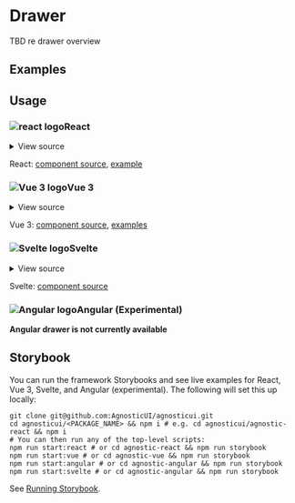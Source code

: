 # Drawer

TBD re drawer overview

<div class="mbs24"></div>

## Examples

<div class="mbe24"></div>

<DrawerExamples />

<script setup>
import DrawerExamples from '../../components/DrawerExamples.vue'
import { Alert } from "agnostic-vue";
</script>

<div class="mbe32"></div>

## Usage

<div class="flex">
  <h3 id="react" tabindex="-1">
    <img src="/images/React-icon.svg" alt="react logo">React
  </h3>
</div>

<details class="disclose disclose-bordered">
<summary class="disclose-title">View source</summary>

```jsx
import { useRef } from 'react';
import "agnostic-react/dist/common.min.css";
import "agnostic-react/dist/esm/index.css";
import { Button, Drawer } from "agnostic-react";

const props = ['drawer1', 'drawer2', 'drawer3', 'drawer4'].map((item) => {
  return {
    id: `test-${item}`,
    title: `Test ${item}`,
    classNames: {
      // Note we don't have to pass in ALL classNames props and those
      // not included will fallback to react-a11y-dialog's defaults
      // See https://github.com/KittyGiraudel/react-a11y-dialog#api
      title: 'h3 mbe18 h4 mbe18 flex justify-center',
    }
  }
})
const drawer1PropsDefault = props[1];
const drawer2PropsDefault = props[2];
const drawer3PropsDefault = props[3];
const drawer4PropsDefault = props[4];

export const YourComponent = () => {
  // Handles to low-level drawer instances. Allows calling `show` & `hide`
  const drawer1Ref = useRef();
  const drawer2Ref = useRef();
  const drawer3Ref = useRef();
  const drawer4Ref = useRef();

  return {
    <>
      <Button onClick={() => drawer1Ref.current.show()} type="button" mode="primary" isBordered isRounded isBlock>Open Drawer Top</Button>
      <Drawer
        {...drawer1PropsDefault}
        drawerRef={drawerInstance => (drawer1Ref.current = drawerInstance)}
        placement="top"
      >
        <p className="mbs16 mbe16">
          default slot
        </p>
      </Drawer>
      <div className="mbs16 mbe24" />
      <Button onClick={() => drawer2Ref.current.show()} type="button" mode="primary" isBordered isRounded isBlock>Open Drawer Bottom</Button>
      <Drawer
        {...drawer2PropsDefault}
        drawerRef={drawerInstance => (drawer2Ref.current = drawerInstance)}
        placement="bottom"
      >
          <div className="flex-fill">
          <p>This is main drawer slot. To test positioning, update the placement property to one of: start | end | top | bottom.</p>
          <button
            style={{position: 'absolute', bottom: '1rem', left: '1rem', right: '1rem'}}
            onClick={() => drawer2Ref.current.hide()}
          >
            Close from within slot using instance
          </button>
        </div>
      </Drawer>
      <div className="mbs16 mbe24" />
      <Button onClick={() => drawer3Ref.current.show()} type="button" mode="primary" isBordered isRounded isBlock>Open Drawer Start</Button>
      <Drawer
        {...drawer3PropsDefault}
        drawerRef={drawerInstance => (drawer3Ref.current = drawerInstance)}
        placement="start"
      >
        <p className="mbs16 mbe16">
          default slot
        </p>
      </Drawer>
      <div className="mbs16 mbe24" />
      <Button onClick={() => drawer4Ref.current.show()} type="button" mode="primary" isBordered isRounded isBlock>Open Drawer End</Button>
      <Drawer
        {...drawer4PropsDefault}
        drawerRef={drawerInstance => (drawer4Ref.current = drawerInstance)}
        placement="end"
      >
        <p className="mbs16 mbe16">
          default slot
        </p>
      </Drawer>
    </>
  }
}
```
</details>

React: [component source](https://github.com/AgnosticUI/agnosticui/blob/master/agnostic-react/src/Drawer.tsx), [example](https://github.com/AgnosticUI/agnosticui/blob/master/agnostic-react/examples/src/App.js#L1318)

<div class="mbe32"></div>

<div class="flex">
  <h3 id="vue-3" tabindex="-1">
    <img src="/images/Vue-icon.svg" alt="Vue 3 logo">Vue 3
  </h3>
</div>

<details class="disclose disclose-bordered">
<summary class="disclose-title">View source</summary>

```vue
<script>
import "agnostic-vue/dist/common.min.css";
import "agnostic-vue/dist/index.css";
import { Button, Drawer } from "agnostic-vue";

export default {
  name: "DrawerExamples",
  components: {
    Button,
    Drawer,
  },
  setup() {
    let drawer = null;
    const openDrawer = () => {
      if (drawer) {
        drawer.show();
      }
    };

    const closeDrawer = () => {
      if (drawer) {
        drawer.hide();
      }
    };

    const assignDrawerRef = (instance) => {
      drawer = instance;
    };

    return {
      closeDrawer,
      openDrawer,
      assignDrawerRef,
    };
  },
};
</script>
<template>
  <section>
    <h2>Drawer</h2>
    <Button
      mode="primary"
      :is-bordered="true"
      :is-block="true"
      :is-rounded="true"
      type="button"
      @click="openDrawer"
    >
      Open first bottom drawer via drawerRef
    </Button>
    <div class="mbs24 mbe16" />
    <Button
      type="button"
      data-a11y-dialog-show="drawer-bottom-test"
      mode="primary"
      :is-bordered="true"
      :is-block="true"
      :is-rounded="true"
    >
      Open the first bottom drawer via data attribute
    </Button>
    <Drawer
      id="drawer-bottom-test"
      drawer-root="body"
      placement="bottom"
      title="My Drawer Title"
      @instance="assignDrawerRef"
    >
      <div class="flex-fill">
        <p>This is main drawer slot. To test positioning, update the placement property to one of: start | end | top | bottom.</p>
        <Button
          mode="primary"
          isBordered
          :style="{ position: 'absolute', bottom: '1rem', left: '1rem', right: '1rem'}"
          @click="closeDrawer()"
        >
          Close from within slot using instance
        </button>
      </div>
    </Drawer>
    <div class="mbs24 mbe16" />
    <Button
      type="button"
      data-a11y-dialog-show="drawer-end-test"
      mode="primary"
      :is-bordered="true"
      :is-block="true"
      :is-rounded="true"
    >
      Open second right drawer via data attribute
    </Button>
    <Drawer
      id="drawer-end-test"
      drawer-root="body"
      placement="end"
      title="My Drawer Title"
    >
      <p>This is main drawer slot</p>
    </Drawer>
    <div class="mbs24 mbe16" />
    <Button
      type="button"
      data-a11y-dialog-show="drawer-start-test"
      mode="primary"
      :is-bordered="true"
      :is-block="true"
      :is-rounded="true"
    >
      Open left drawer via data attribute
    </Button>
    <Drawer
      id="drawer-start-test"
      drawer-root="body"
      placement="start"
      title="My Drawer Title"
    >
      <p>This is main drawer slot</p>
    </Drawer>
    <div class="mbs24 mbe16" />
    <Button
      type="button"
      data-a11y-dialog-show="drawer-top-test"
      mode="primary"
      :is-bordered="true"
      :is-block="true"
      :is-rounded="true"
    >
      Open top drawer via data attribute
    </Button>
    <Drawer
      id="drawer-top-test"
      drawer-root="body"
      placement="top"
      title="My Drawer Title"
    >
      <p>This is main drawer slot</p>
    </Drawer>
  </section>
</template>
```
</details>

Vue 3: [component source](https://github.com/AgnosticUI/agnosticui/blob/master/agnostic-vue/src/components/Drawer.vue), [examples](https://github.com/AgnosticUI/agnosticui/blob/master/agnostic-vue/examples/src/App.vue#L406)

<div class="mbe24"></div>

<div class="flex">
  <h3 id="svelte" tabindex="-1">
    <img src="/images/Svelte-icon.svg" alt="Svelte logo">Svelte
  </h3>
</div>


<details class="disclose disclose-bordered">
<summary class="disclose-title">View source</summary>

**Please consider Svelte drawer experimental and not yet ready for production until we can add [missing tests](https://github.com/AgnosticUI/svelte-a11y-drawer/issues/1)** — tl;dr is we'd like to write tests utilizing Cypress's component testing framework but we need to await an upcoming Vite + Cypress plugins to do so.

In your main `app.html`, add a container where your drawer will be rendered into — `drawer-root` in this example:

```html
<!DOCTYPE html>
<html>
  <body>
		<div id="svelte">%svelte.body%</div>
    <div id="drawer-root"></div>
  </body>
</html>
```

<div class="mbe16"></div>

```html
<script>
  import 'agnostic-svelte/css/common.min.css';
  import { Drawer } from "agnostic-svelte";


  // DRAWER
  let drawer = null;
  const openDrawer = () => {
    if (drawer) {
      drawer.show();
    }
  };

  const closeDrawer = () => {
    if (drawer) {
      drawer.hide();
    }
  };

  const assignDrawerRef = (ev) => {
    drawer = ev.detail.instance;
  };
</script>
<section>
  <Button
    mode="primary"
    isBordered
    isBlock
    isRounded
    type="button"
    on:click={openDrawer}
  >
    Open first drawer via drawerRef
  </Button>
  <div class="mbs24 mbe16" />
  <Button
    type="button"
    data-a11y-dialog-show="drawer-bottom-test"
    mode="primary"
    isBordered
    isBlock
    isRounded
  >
    Open the first bottom drawer via data attribute
  </Button>
  <Drawer
    id="drawer-bottom-test"
    drawerRoot="#portal-root"
    placement="bottom"
    title="My Drawer Title"
    on:instance={assignDrawerRef}
  >
    <div class="flex-fill">
      <p>This is main drawer slot. To test positioning, update the placement property to one of: start | end | top | bottom.</p>
      <button
        class="custom-close-button"
        on:click={closeDrawer}
      >
        Close from within slot using instance
      </button>
    </div>
  </Drawer>
  <div class="mbs24 mbe16" />
  <Button
    type="button"
    data-a11y-dialog-show="drawer-top-test"
    mode="primary"
    isBordered
    isBlock
    isRounded
  >
    Open the top drawer via data attribute
  </Button>
  <Drawer
    id="drawer-top-test"
    drawerRoot="#portal-root"
    placement="top"
    title="My Drawer Title"
  >
    <div class="flex-fill">
      <p>This is main drawer slot. To test positioning, update the placement property to one of: start | end | top | bottom.</p>
    </div>
  </Drawer>
  <div class="mbs24 mbe16" />
  <Button
    type="button"
    data-a11y-dialog-show="drawer-start-test"
    mode="primary"
    isBordered
    isBlock
    isRounded
  >
    Open the start drawer via data attribute
  </Button>
  <Drawer
    id="drawer-start-test"
    drawerRoot="#portal-root"
    placement="start"
    title="My Drawer Title"
  >
    <div class="flex-fill">
      <p>This is main drawer slot. To test positioning, update the placement property to one of: start | end | top | bottom.</p>
    </div>
  </Drawer>
  <div class="mbs24 mbe16" />
  <Button
    type="button"
    data-a11y-dialog-show="drawer-end-test"
    mode="primary"
    isBordered
    isBlock
    isRounded
  >
    Open the end drawer via data attribute
  </Button>
  <Drawer
    id="drawer-end-test"
    drawerRoot="#portal-root"
    placement="end"
    title="My Drawer Title"
  >
    <div class="flex-fill" style="display: grid; grid-template-columns: 1fr; grid-template-rows: 100px 1fr; height: 50vh;">
      <div style="background-color: var(--agnostic-primary)"></div>
      <div style="background-color: var(--agnostic-action)"></div>
      <p class="mbs40">Just testing some random use of CSS grid inside the drawer. No biggie.</p>
    </div>
  </Drawer>
</section>
```
</details>

Svelte: [component source](https://github.com/AgnosticUI/agnosticui/blob/master/agnostic-svelte/src/lib/components/Drawer/Drawer.svelte)


<div class="flex">
  <h3 id="angular" tabindex="-1">
    <img src="/images/Angular-icon.svg" alt="Angular logo">Angular (Experimental)
  </h3>
</div>

**Angular drawer is not currently available**

<div class="mbe32"></div>

## Storybook

You can run the framework Storybooks and see live examples for React, Vue 3, Svelte, and Angular (experimental). The following will set this up locally:

```shell
git clone git@github.com:AgnosticUI/agnosticui.git
cd agnosticui/<PACKAGE_NAME> && npm i # e.g. cd agnosticui/agnostic-react && npm i
# You can then run any of the top-level scripts:
npm run start:react # or cd agnostic-react && npm run storybook
npm run start:vue # or cd agnostic-vue && npm run storybook
npm run start:angular # or cd agnostic-angular && npm run storybook
npm run start:svelte # or cd agnostic-angular && npm run storybook
```

See [Running Storybook](https://github.com/AgnosticUI/agnosticui/blob/master/CONTRIBUTING.md#usage).
